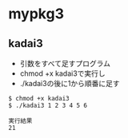 # mypkg3

## kadai3

* 引数をすべて足すプログラム
* chmod +x kadai3で実行し
* ./kadai3の後に1から順番に足す

```
$ chmod +x kadai3
$ ./kadai3 1 2 3 4 5 6

実行結果
21  
